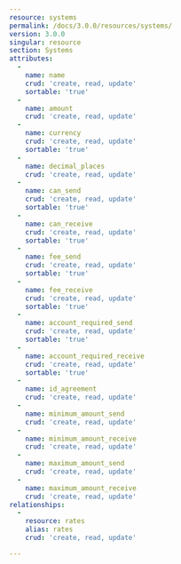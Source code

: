 ```yaml
---
resource: systems
permalink: /docs/3.0.0/resources/systems/
version: 3.0.0
singular: resource
section: Systems
attributes:
  -
    name: name
    crud: 'create, read, update'
    sortable: 'true'
  -
    name: amount
    crud: 'create, read, update'
  -
    name: currency
    crud: 'create, read, update'
    sortable: 'true'
  -
    name: decimal_places
    crud: 'create, read, update'
  -
    name: can_send
    crud: 'create, read, update'
    sortable: 'true'
  -
    name: can_receive
    crud: 'create, read, update'
    sortable: 'true'
  -
    name: fee_send
    crud: 'create, read, update'
    sortable: 'true'
  -
    name: fee_receive
    crud: 'create, read, update'
    sortable: 'true'
  -
    name: account_required_send
    crud: 'create, read, update'
    sortable: 'true'
  -
    name: account_required_receive
    crud: 'create, read, update'
    sortable: 'true'
  -
    name: id_agreement
    crud: 'create, read, update'
  -
    name: minimum_amount_send
    crud: 'create, read, update'
  -
    name: minimum_amount_receive
    crud: 'create, read, update'
  -
    name: maximum_amount_send
    crud: 'create, read, update'
  -
    name: maximum_amount_receive
    crud: 'create, read, update'
relationships:
  -
    resource: rates
    alias: rates
    crud: 'create, read, update'

---
```

